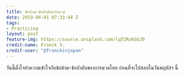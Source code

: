 ```yaml
---
title: ข้อห้าม-ข้อบังคับการนวด
date: 2019-04-01 07:33:44 Z
tags:
- Practicing
layout: post
feature-img: https://source.unsplash.com/lqT2RukGGJ0
credit-name: Franck V.
credit-user: "@franckinjapan"
---
```


วันนี้ตั้งใจทำความเข้าใจกับข้อห้าม-ข้อบังคับของการนวดไทย ก่อนที่จะไปสอบในวันพฤหัสฯ นี้
